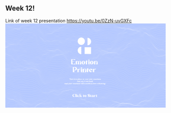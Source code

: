 ## Week 12!
Link of week 12 presentation
https://youtu.be/0ZzN-uvGXFc 
![](https://github.com/ShuchenWuu/Slave-to-algorithm/blob/master/week%2012/Shuchen_Wu_s3595719_WEB_GRAPHIC.gif)

